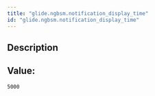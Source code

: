 ```yaml
---
title: "glide.ngbsm.notification_display_time"
id: "glide.ngbsm.notification_display_time"
---
```

## Description



## Value: 
```
5000
```